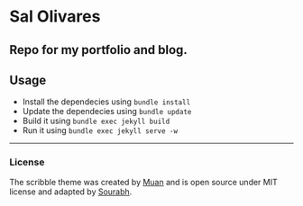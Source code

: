# Sal Olivares

Repo for my portfolio and blog. 
---

## Usage

- Install the dependecies using `bundle install`
- Update the dependecies using `bundle update`
- Build it using `bundle exec jekyll build`
- Run it using `bundle exec jekyll serve -w`

---

### License

The scribble theme was created by [Muan](https://github.com/muan) and is open source under MIT license and adapted by [Sourabh](https://github.com/sb2nov).

